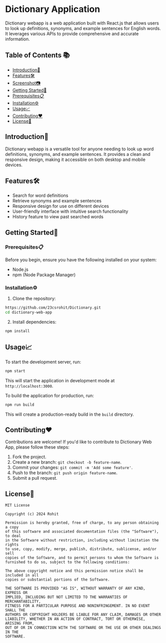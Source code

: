 # Dictionary Application

Dictionary webapp is a web application built with React.js that allows users to look up definitions, synonyms, and example sentences for English words. It leverages various APIs to provide comprehensive and accurate information.

## Table of Contents 📚

- [Introduction🚀](#introduction)
- [Features🛠️](#features)
- [Screenshot📷](#screenshot)
- [Getting Started🎯](#getting-started)
- [Prerequisites📋](#prerequisites)
- [Installation⚙️](#installation)
- [Usage📈](#usage)
- [Contributing❤️](#contributing)
- [License📝](#license)

## Introduction🚀

Dictionary webapp is a versatile tool for anyone needing to look up word definitions, synonyms, and example sentences. It provides a clean and responsive design, making it accessible on both desktop and mobile devices.

## Features🛠️

- Search for word definitions
- Retrieve synonyms and example sentences
- Responsive design for use on different devices
- User-friendly interface with intuitive search functionality
- History feature to view past searched words



## Getting Started🎯

### Prerequisites📋

Before you begin, ensure you have the following installed on your system:
- Node.js
- npm (Node Package Manager)

### Installation⚙️

1. Clone the repository:

```bash
https://github.com/23csrohit/Dictionary.git
cd dictionary-web-app
```

2. Install dependencies:

```bash
npm install
```

## Usage📈

To start the development server, run:

```bash
npm start
```

This will start the application in development mode at `http://localhost:3000`.

To build the application for production, run:

```bash
npm run build
```

This will create a production-ready build in the `build` directory.

## Contributing❤️

Contributions are welcome! If you'd like to contribute to Dictionary Web App, please follow these steps:

1. Fork the project.
2. Create a new branch: `git checkout -b feature-name`.
3. Commit your changes: `git commit -m 'Add some feature'`.
4. Push to the branch: `git push origin feature-name`.
5. Submit a pull request.

## License📝

```
MIT License

Copyright (c) 2024 Rohit

Permission is hereby granted, free of charge, to any person obtaining a copy
of this software and associated documentation files (the "Software"), to deal
in the Software without restriction, including without limitation the rights
to use, copy, modify, merge, publish, distribute, sublicense, and/or sell
copies of the Software, and to permit persons to whom the Software is
furnished to do so, subject to the following conditions:

The above copyright notice and this permission notice shall be included in all
copies or substantial portions of the Software.

THE SOFTWARE IS PROVIDED "AS IS", WITHOUT WARRANTY OF ANY KIND, EXPRESS OR
IMPLIED, INCLUDING BUT NOT LIMITED TO THE WARRANTIES OF MERCHANTABILITY,
FITNESS FOR A PARTICULAR PURPOSE AND NONINFRINGEMENT. IN NO EVENT SHALL THE
AUTHORS OR COPYRIGHT HOLDERS BE LIABLE FOR ANY CLAIM, DAMAGES OR OTHER
LIABILITY, WHETHER IN AN ACTION OF CONTRACT, TORT OR OTHERWISE, ARISING FROM,
OUT OF OR IN CONNECTION WITH THE SOFTWARE OR THE USE OR OTHER DEALINGS IN THE
SOFTWARE.
```

